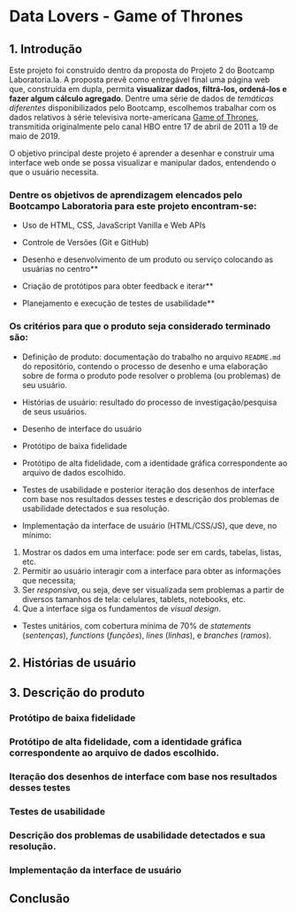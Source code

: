 #  Data Lovers - Game of Thrones

## 1. Introdução

Este projeto foi construído dentro da proposta do Projeto 2 do Bootcamp Laboratoria.la. A proposta prevê como entregável final uma página web que, construída em dupla, permita **visualizar dados, filtrá-los, ordená-los e fazer algum cálculo agregado**. Dentre uma série de dados de _temáticas diferentes_ disponibilizados pelo Bootcamp, escolhemos trabalhar com os dados relativos à série televisiva norte-americana [Game of Thrones](https://pt.wikipedia.org/wiki/Game_of_Thrones), transmitida originalmente pelo canal HBO entre 17 de abril de 2011 a 19 de maio de 2019.

O objetivo principal deste projeto é aprender a desenhar e construir uma interface web onde se possa visualizar e manipular dados, entendendo o que o usuário necessita.

### Dentre os objetivos de aprendizagem elencados pelo Bootcampo Laboratoria para este projeto encontram-se: 

- Uso de HTML, CSS, JavaScript Vanilla e Web APIs

- Controle de Versões (Git e GitHub)

- Desenho e desenvolvimento de um produto ou serviço colocando as usuárias no centro**

- Criação de protótipos para obter feedback e iterar**

- Planejamento e execução de testes de usabilidade**


### Os critérios para que o produto seja considerado terminado são:

- Definição de produto: documentação do trabalho no arquivo `README.md` do repositório, contendo o processo de desenho e uma elaboração sobre de forma o produto pode resolver o problema (ou problemas) de seu usuário.

- Histórias de usuário: resultado do processo de investigação/pesquisa de seus usuários.

- Desenho de interface do usuário

- Protótipo de baixa fidelidade

- Protótipo de alta fidelidade, com a identidade gráfica correspondente ao arquivo de dados escolhido.

- Testes de usabilidade e posterior iteração dos desenhos de interface com base nos resultados desses testes e descrição dos problemas de usabilidade detectados e sua resolução. 

- Implementação da interface de usuário (HTML/CSS/JS), que deve, no mínimo:

1. Mostrar os dados em uma interface: pode ser em cards, tabelas, listas, etc.
2. Permitir ao usuário interagir com a interface para obter as informações que necessita;
3. Ser _responsiva_, ou seja, deve ser visualizada sem problemas a partir de diversos tamanhos de tela: celulares, tablets, notebooks, etc.
4. Que a interface siga os fundamentos de _visual design_.

- Testes unitários, com cobertura mínima de 70% de _statements_ (_sentenças_), _functions_ (_funções_), _lines_ (_linhas_), e _branches_
(_ramos_). 

## 2. Histórias de usuário

## 3. Descrição do produto

### Protótipo de baixa fidelidade

### Protótipo de alta fidelidade, com a identidade gráfica correspondente ao arquivo de dados escolhido.

### Iteração dos desenhos de interface com base nos resultados desses testes 

### Testes de usabilidade 

### Descrição dos problemas de usabilidade detectados e sua resolução.

### Implementação da interface de usuário

## Conclusão


